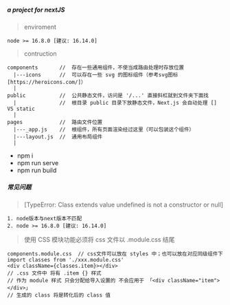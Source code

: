 ##### a project for nextJS

> enviroment
```
node >= 16.8.0 [建议: 16.14.0]
```

> contruction
```
components       //  存在一些通用组件，不使当成路由处理时存放位置
  |---icons      //  可以存在一些 svg 的图标组件（参考svg图标[https://heroicons.com/]）
  |
public           //  公共静态文件，访问是 '/...' 直接斜杠就到文件夹下面找
  |              //  根目录 public 目录下放静态文件，Next.js 会自动处理 [] VS static
  |
pages            //  路由文件位置
  |---_app.js    //  根组件，所有页面渲染经过这里（可以包装这个组件）
  |---layout.js  //  通用布局组件
  |
```

- npm i
- npm run serve
- npm run build

##### 常见问题

> [TypeError: Class extends value undefined is not a constructor or null]
```
1. node版本与next版本不匹配
2. node >= 16.8.0 [建议: 16.14.0]
```

> 使用 CSS 模块功能必须将 css 文件以 .module.css 结尾
```
components.module.css  // css文件可以放在 styles 中；也可以放在对应同级组件下
import classes from './xxx.module.css'
<div className={classes.item}></div>
// .css 文件中 将有 .item {} 样式
// 作为 module 样式 只会分配给导入设置的 不会应用于 「<div className="item"></div>」
// 生成的 class 将是转化后的 class 值
```
